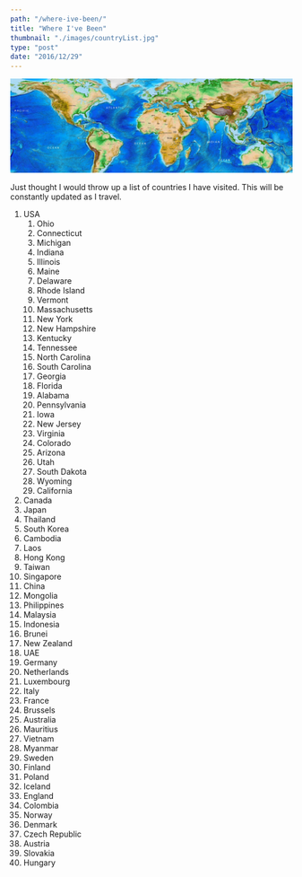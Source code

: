 ```yaml
---
path: "/where-ive-been/"
title: "Where I've Been"
thumbnail: "./images/countryList.jpg"
type: "post"
date: "2016/12/29"
---
```


![Country List](./images/countryList.jpg)

Just thought I would throw up a list of countries I have visited. This will be constantly updated as I travel.

1. USA
   1. Ohio
   2. Connecticut
   3. Michigan
   4. Indiana
   5. Illinois
   6. Maine
   7. Delaware
   8. Rhode Island
   9. Vermont
   10. Massachusetts
   11. New York
   12. New Hampshire
   13. Kentucky
   14. Tennessee
   15. North Carolina
   16. South Carolina
   17. Georgia
   18. Florida
   19. Alabama
   20. Pennsylvania
   21. Iowa
   22. New Jersey
   23. Virginia
   24. Colorado
   25. Arizona
   26. Utah
   27. South Dakota
   28. Wyoming
   29. California
2. Canada
3. Japan
4. Thailand
5. South Korea
6. Cambodia
7. Laos
8. Hong Kong
9. Taiwan
10. Singapore
11. China
12. Mongolia
13. Philippines
14. Malaysia
15. Indonesia
16. Brunei
17. New Zealand
18. UAE
19. Germany
20. Netherlands
21. Luxembourg
22. Italy
23. France
24. Brussels
25. Australia
26. Mauritius
27. Vietnam
28. Myanmar
29. Sweden
30. Finland
31. Poland
32. Iceland
33. England
34. Colombia
35. Norway
36. Denmark
37. Czech Republic
38. Austria
39. Slovakia
40. Hungary
